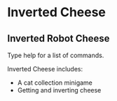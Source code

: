 # Inverted Cheese

## Inverted Robot Cheese

Type help for a list of commands.


Inverted Cheese includes:
- A cat collection minigame
- Getting and inverting cheese

